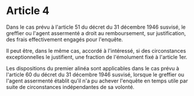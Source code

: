 # Article 4

Dans le cas prévu à l'article 51 du décret du 31 décembre 1946 susvisé, le greffier ou l'agent assermenté a droit au remboursement, sur justification, des frais effectivement engagés pour l'enquête.

Il peut être, dans le même cas, accordé à l'intéressé, si des circonstances exceptionnelles le justifient, une fraction de l'émolument fixé à l'article 1er.

Les dispositions du premier alinéa sont applicables dans le cas prévu à l'article 60 du décret du 31 décembre 1946 susvisé, lorsque le greffier ou l'agent assermenté établit qu'il n'a pu achever l'enquête en temps utile par suite de circonstances indépendantes de sa volonté.
